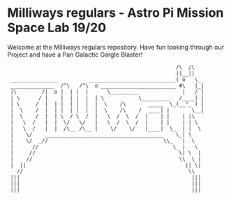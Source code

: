 # Milliways regulars - Astro Pi Mission Space Lab 19/20
Welcome at the Milliways regulars repository. Have fun looking through our Project and have a Pan Galactic Gargle Blaster!

                                                          /\  /\
                                                          ||__||
     _______________          ____________________________( o   \_
     ______________  /^\   /^\  o ________________________ #\   |_|
     |\        /|  o |  | |  |      \_________              |   / |
     | \      / |    |  | |  |  | \           \_________   /____| |
     | \     /  |  | |  | |  |  |  \    /\       _____  \_(__°_ ) |
     |  \    /  |  | |  | |  |  |  \    /\    /  ____| |       \__|
     |  \    /  |  | \  / \  /  |   \  /  \  /  |    | |    | |\
     |   \  /   |  |  \/   \/   |   \  /  \  /  |    | |    | | \
     |   \  /   |  |  /\__ /\__ |    \/    \/   |____|  \_  | |  \
     |    \/    ______________________________________    \_| \
     |    \/  _//                                     \\_   |  \
     |      //                                           \_ |   \
     |     //                                              \| \  |
     |    //                                               \\  \ |
     |  ||                                                   || \|
       //                                                     \\
     |||                                                       |||
     |||                                                       |||
     |||                                                       |||
